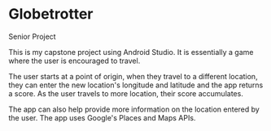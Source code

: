 # Globetrotter
Senior Project

This is my capstone project using Android Studio. It is essentially a game where the user is encouraged to travel.

The user starts at a point of origin, when they travel to a different location, they can enter the new location's longitude and latitude and the app returns a score.
As the user travels to more location, their score accumulates. 

The app can also help provide more information on the location entered by the user. The app uses Google's Places and Maps APIs.
